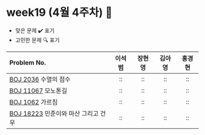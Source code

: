 
# week19 (4월 4주차) :pencil:

- 맞은 문제 :heavy_check_mark: 표기
- 고민한 문제 :mag: 표기


| Problem No.                                                |       이석범       | 장현영 |       김아영       | 홍경현 |
|:-----------------------------------------------------------| :----------------: | :----------------: | :----------------:|:----------------: |
| [BOJ 2036](https://www.acmicpc.net/problem/2036) 수열의 점수  |::|::|::|::|
| [BOJ 11067](https://www.acmicpc.net/problem/11067) 모노톤길  |::|::|::|::|
| [BOJ 1062](https://www.acmicpc.net/problem/1062) 가르침       |::|::|::|::|
| [BOJ 18223](https://www.acmicpc.net/problem/18223) 	민준이와 마산 그리고 건우         |::|::|::|::|

